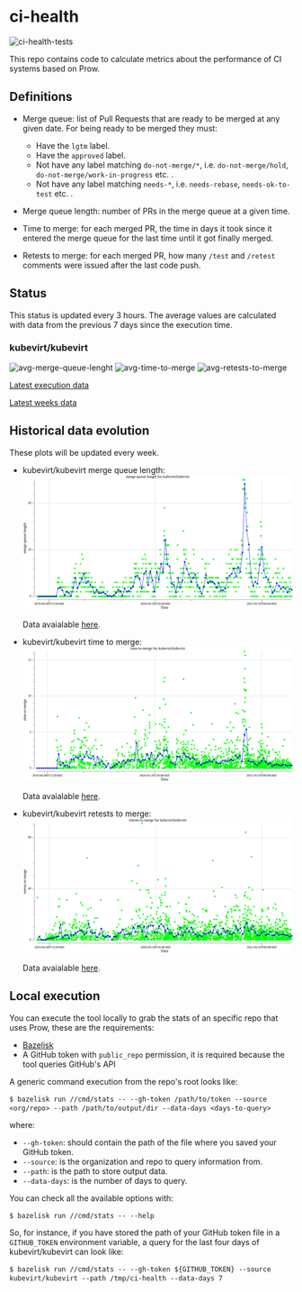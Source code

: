 # ci-health

![ci-health-tests](https://github.com/fgimenez/ci-health/workflows/ci-health-tests/badge.svg)

This repo contains code to calculate metrics about the performance of CI systems
based on Prow.

## Definitions

* Merge queue: list of Pull Requests that are ready to be merged at any given
date. For being ready to be merged they must:

  * Have the `lgtm` label.
  * Have the `approved` label.
  * Not have any label matching `do-not-merge/*`, i.e. `do-not-merge/hold`,  `do-not-merge/work-in-progress` etc. .
  * Not have any label matching `needs-*`, i.e. `needs-rebase`, `needs-ok-to-test` etc. .

* Merge queue length: number of PRs in the merge queue at a given time.
* Time to merge: for each merged PR, the time in days it took since it entered the merge
queue for the last time until it got finally merged.
* Retests to merge: for each merged PR, how many `/test` and `/retest` comments
were issued after the last code push.

## Status
This status is updated every 3 hours. The average values are calculated with
data from the previous 7 days since the execution time.

### kubevirt/kubevirt

![avg-merge-queue-lenght](https://fgimenez.github.io/ci-health/output/kubevirt/kubevirt/merge-queue-length.svg)
![avg-time-to-merge](https://fgimenez.github.io/ci-health/output/kubevirt/kubevirt/time-to-merge.svg)
![avg-retests-to-merge](https://fgimenez.github.io/ci-health/output/kubevirt/kubevirt/retests-to-merge.svg)

[Latest execution data](https://fgimenez.github.io/ci-health/output/kubevirt/kubevirt/results.json)

[Latest weeks data](https://grafana.ci.kubevirt.io/d/WZU1-LPGz/merge-queue)

## Historical data evolution

These plots will be updated every week.

* kubevirt/kubevirt merge queue length:
  ![kubevirt-kubevirt-merge-queue-length](./output/kubevirt/kubevirt/batch/merge-queue-length/plot/plot.png)

  Data avaialable [here](./output/kubevirt/kubevirt/batch/merge-queue-length/data).

* kubevirt/kubevirt time to merge:
  ![kubevirt-kubevirt-time-to-merge](./output/kubevirt/kubevirt/batch/time-to-merge/plot/plot.png)

  Data avaialable [here](./output/kubevirt/kubevirt/batch/time-to-merge/data).

* kubevirt/kubevirt retests to merge:
  ![kubevirt-kubevirt-retests-to-merge](./output/kubevirt/kubevirt/batch/retests-to-merge/plot/plot.png)

  Data avaialable [here](./output/kubevirt/kubevirt/batch/retests-to-merge/data).

## Local execution
You can execute the tool locally to grab the stats of an specific repo that uses
Prow, these are the requirements:

* [Bazelisk](https://github.com/bazelbuild/bazelisk)
* A GitHub token with `public_repo` permission, it is required because the tool
queries GitHub's API

A generic command execution from the repo's root looks like:
```
$ bazelisk run //cmd/stats -- --gh-token /path/to/token --source <org/repo> --path /path/to/output/dir --data-days <days-to-query>
```
where:
* `--gh-token`: should contain the path of the file where you saved your GitHub
token.
* `--source`: is the organization and repo to query information from.
* `--path`: is the path to store output data.
* `--data-days`: is the number of days to query.

You can check all the available options with:
```
$ bazelisk run //cmd/stats -- --help
```
So, for instance, if you have stored the path of your GitHub token file in a
`GITHUB_TOKEN` environment variable, a query for the last four days of
kubevirt/kubevirt can look like:
```
$ bazelisk run //cmd/stats -- --gh-token ${GITHUB_TOKEN} --source kubevirt/kubevirt --path /tmp/ci-health --data-days 7
```

